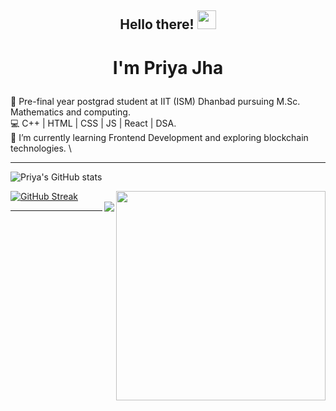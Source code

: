 ## <p align="center">Hello there! <img src="https://raw.githubusercontent.com/MartinHeinz/MartinHeinz/master/wave.gif" width="30px"></p>
# <p align="center">I'm Priya Jha  </p>
🔭 Pre-final year postgrad student at IIT (ISM) Dhanbad pursuing M.Sc. Mathematics and computing. \
💻 C++ | HTML | CSS | JS | React | DSA. \
🌱 I’m currently learning Frontend Development and exploring blockchain technologies. \

<hr>

![Priya's GitHub stats](https://github-readme-stats.vercel.app/api?username=mikasa-404&show_icons=true&theme=radical&count_private=true&hide_border=true&title_color=FC6401&icon_color=7F1DA2&bg_color=0D111700)

<img align="right" src="https://github-readme-stats.vercel.app/api/top-langs/?username=mikasa-404&theme=radical&title_color=F16707&hide_border=true" width="335px" data-canonical->

[![GitHub Streak](http://github-readme-streak-stats.herokuapp.com?user=mikasa-404&hide_border=true&background=0D111700&border=943BDD00&fire=CB0044&sideNums=FC6401&currStreakLabel=ff96e6e&currStreakNum=E7E7E7FF&sideLabels=EFEFE6&dates=4F5D78&stroke=7F1DA2)](https://git.io/streak-stats)
<br>
<img align="right" src="https://komarev.com/ghpvc/?username=your-github-&style=flat-square&color=232323">
<hr>
<!--
**mikasa-404/mikasa-404** is a ✨ _special_ ✨ repository because its `README.md` (this file) appears on your GitHub profile.

Here are some ideas to get you started:

- 🔭 I’m currently working on ...
- 🌱 I’m currently learning ...
- 👯 I’m looking to collaborate on ...
- 🤔 I’m looking for help with ...
- 💬 Ask me about ...
- 📫 How to reach me: ...
- 😄 Pronouns: ...
- ⚡ Fun fact: ...
-->
